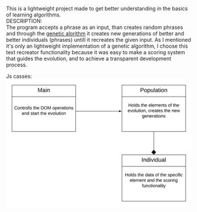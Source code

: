 This is a lightweight project made to get better understanding in the basics of learning algorithms.
</br>
DESCRIPTION:</br>
The program accepts a phrase as an input, than creates random phrases and through the [genetic alorithm](https://en.wikipedia.org/wiki/Genetic_algorithm) it creates new generations of better and better individuals (phrases) untill it recreates the given input. As I mentioned it's only an lightweight implementation of a genetic algorithm, I choose this text recreator functionality because it was easy to make a scoring system that guides the evolution, and to achieve a transparent development process.

Js casses:</br>
![Js classes](https://github.com/ujLevente/Genetic-algorithm-text-recreator/blob/master/Blank%20Diagram.png)
